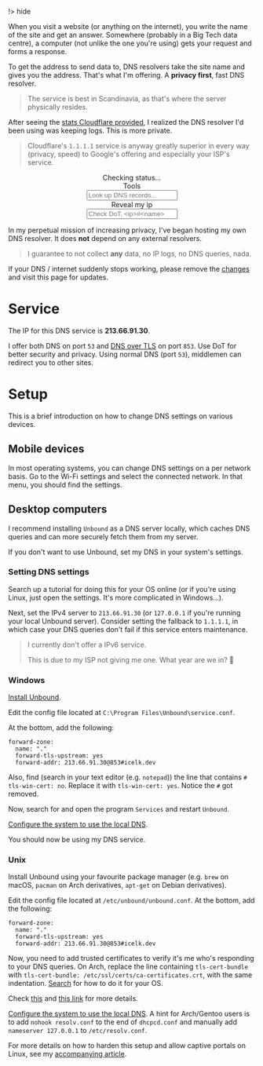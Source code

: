 !> hide

<head>
    <title>DNS resolver & lookup</title>
    <meta name="permalinks" content="not-titles"> <!-- part of JS on icelk.dev & kvarn.org, options: disabled|enabled|not-titles -->
    <meta name="description" content="Fast, log-free and privacy first independent DNS resolver. DNS MX, A, AAAA lookup & DNS over TLS verifier / checker.">
    <script src="script.js" defer></script>
    <link rel="stylesheet" type="text/css" href="style.css">
</head>

When you visit a website (or anything on the internet), you write the name of
the site and get an answer. Somewhere (probably in a Big Tech data centre), a
computer (not unlike the one you're using) gets your request and forms a
response.

To get the address to send data to, DNS resolvers take the site name and gives
you the address. That's what I'm offering. A **privacy first**, fast DNS
resolver.

> The service is best in Scandinavia, as that's where the server physically
> resides.

After seeing the
[stats Cloudflare provided](https://blog.cloudflare.com/october-2021-facebook-outage/),
I realized the DNS resolver I'd been using was keeping logs. This is more
private.

> Cloudflare's `1.1.1.1` service is anyway greatly superior in every way
> (privacy, speed) to Google's offering and especially your ISP's service.

<div id="status" style="text-align: center;">Checking status...</div>

<div id="tools" style="text-align: center;">
    <div id="toolsHeading">Tools</div>
    <form style="display: contents;">
        <input id="lookup" class="box" type="text" autocorrect="off" autocapitalize="none" spellcheck="false" enterkeyhint="search" placeholder="Look up DNS records...">
    </form>
    <br>
    <span id="lookupResult" class="result box" style="display: none;"></span>
    <span id="getIp" class="box">Reveal my ip</span>
    <br>
    <input id="tlsCheck" class="box" type="text" placeholder="Check DoT, <ip>#<name>">
    <br>
    <span id="tlsCheckResult" class="result box" style="display: none;"></span>
</div>

In my perpetual mission of increasing privacy, I've began hosting my own DNS
resolver. It does **not** depend on any external resolvers.

> I guarantee to not collect **any** data, no IP logs, no DNS queries, nada.

If your DNS / internet suddenly stops working, please remove the
[changes](#setup) and visit this page for updates.

# Service

The IP for this DNS service is **213.66.91.30**.

I offer both DNS on port `53` and
[DNS over TLS](https://en.wikipedia.org/wiki/DNS_over_TLS) on port `853`. Use
DoT for better security and privacy. Using normal DNS (port `53`), middlemen can
redirect you to other sites.

# Setup

This is a brief introduction on how to change DNS settings on various devices.

## Mobile devices

In most operating systems, you can change DNS settings on a per network basis.
Go to the Wi-Fi settings and select the connected network. In that menu, you
should find the settings.

## Desktop computers

I recommend installing `Unbound` as a DNS server locally, which caches DNS
queries and can more securely fetch them from my server.

If you don't want to use Unbound, set my DNS in your system's settings.

### Setting DNS settings

Search up a tutorial for doing this for your OS online (or if you're using
Linux, just open the settings. It's more complicated in Windows...).

Next, set the IPv4 server to `213.66.91.30` (or `127.0.0.1` if you're running
your local Unbound server). Consider setting the fallback to `1.1.1.1`, in which
case your DNS queries don't fail if this service enters maintenance.

> I currently don't offer a IPv6 service.
>
> This is due to my ISP not giving me one. What year are we in? 🤯

### Windows

[Install Unbound](https://nlnetlabs.nl/projects/unbound/download/).

Edit the config file located at `C:\Program Files\Unbound\service.conf`.

At the bottom, add the following:

```
forward-zone:
  name: "."
  forward-tls-upstream: yes
  forward-addr: 213.66.91.30@853#icelk.dev
```

Also, find (search in your text editor (e.g. `notepad`)) the line that contains
`# tls-win-cert: no`. Replace it with `tls-win-cert: yes`. Notice the `#` got
removed.

Now, search for and open the program `Services` and restart `Unbound`.

[Configure the system to use the local DNS](#setting-dns-settings).

You should now be using my DNS service.

### Unix

Install Unbound using your favourite package manager (e.g. `brew` on macOS,
`pacman` on Arch derivatives, `apt-get` on Debian derivatives).

Edit the config file located at `/etc/unbound/unbound.conf`. At the bottom, add
the following:

```
forward-zone:
  name: "."
  forward-tls-upstream: yes
  forward-addr: 213.66.91.30@853#icelk.dev
```

Now, you need to add trusted certificates to verify it's me who's responding to
your DNS queries. On Arch, replace the line containing `tls-cert-bundle` with
`tls-cert-bundle: /etc/ssl/certs/ca-certificates.crt`, with the same
indentation. [Search](https://search.brave.com) for how to do it for your OS.

Check
[this](https://wiki.archlinux.org/title/Unbound#Manually_specifying_DNS_servers)
and
[this link](https://wiki.archlinux.org/title/Unbound#Forwarding_using_DNS_over_TLS)
for more details.

[Configure the system to use the local DNS](#setting-dns-settings). A hint for
Arch/Gentoo users is to add `nohook resolv.conf` to the end of `dhcpcd.conf` and
manually add `nameserver 127.0.0.1` to `/etc/resolv.conf`.

For more details on how to harden this setup and allow captive portals on Linux,
see my [accompanying article](/articles/dns-unbound-setup.).
